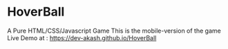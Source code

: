 # HoverBall
A Pure HTML/CSS/Javascript Game 
This is the mobile-version of the game
Live Demo at : https://dev-akash.github.io/HoverBall
